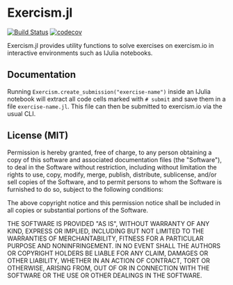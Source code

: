 # Exercism.jl
[![Build Status](https://travis-ci.org/exercism/Exercism.jl.svg?branch=master)](https://travis-ci.org/exercism/Exercism.jl)
[![codecov](https://codecov.io/gh/exercism/Exercism.jl/branch/master/graph/badge.svg)](https://codecov.io/gh/exercism/Exercism.jl)

Exercism.jl provides utility functions to solve exercises on exercism.io in interactive environments such as IJulia notebooks.

## Documentation
Running `Exercism.create_submission("exercise-name")` inside an IJulia notebook will extract all code cells marked with `# submit` and save them in a file `exercise-name.jl`. This file can then be submitted to exercism.io via the usual CLI.

## License (MIT)

Permission is hereby granted, free of charge, to any person obtaining a copy
of this software and associated documentation files (the "Software"), to deal
in the Software without restriction, including without limitation the rights
to use, copy, modify, merge, publish, distribute, sublicense, and/or sell
copies of the Software, and to permit persons to whom the Software is
furnished to do so, subject to the following conditions:

The above copyright notice and this permission notice shall be included in all
copies or substantial portions of the Software.

THE SOFTWARE IS PROVIDED "AS IS", WITHOUT WARRANTY OF ANY KIND, EXPRESS OR
IMPLIED, INCLUDING BUT NOT LIMITED TO THE WARRANTIES OF MERCHANTABILITY,
FITNESS FOR A PARTICULAR PURPOSE AND NONINFRINGEMENT. IN NO EVENT SHALL THE
AUTHORS OR COPYRIGHT HOLDERS BE LIABLE FOR ANY CLAIM, DAMAGES OR OTHER
LIABILITY, WHETHER IN AN ACTION OF CONTRACT, TORT OR OTHERWISE, ARISING FROM,
OUT OF OR IN CONNECTION WITH THE SOFTWARE OR THE USE OR OTHER DEALINGS IN THE
SOFTWARE.

